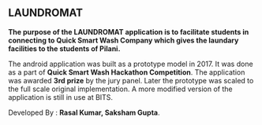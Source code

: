 ## LAUNDROMAT

**The purpose of the LAUNDROMAT application is to facilitate students in connecting to Quick Smart Wash Company which gives the laundary facilities to the students of Pilani.**

The android application was built as a prototype model in 2017. It was done as a part of **Quick Smart Wash Hackathon Competition**. The application was awarded **3rd prize** by the jury panel. Later the prototype was scaled to the full scale original implementation. A more modified version of the application is still in use at BITS.

Developed By : **Rasal Kumar, Saksham Gupta**.